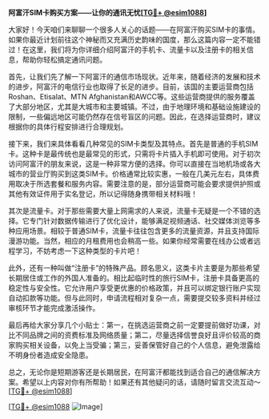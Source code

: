 **阿富汗SIM卡购买方案——让你的通讯无忧[[TG💪+ @esim1088](https://t.me/s/esim1088)]**

大家好！今天咱们来聊聊一个很多人关心的话题——在阿富汗购买SIM卡的事情。如果你最近计划前往这个神秘而又充满历史韵味的国度，那么这篇内容一定不能错过！在这里，我们将为你详细介绍阿富汗的手机卡、流量卡以及注册卡的相关信息，帮助你轻松搞定通讯问题。

首先，让我们先了解一下阿富汗的通信市场现状。近年来，随着经济的发展和技术的进步，阿富汗的电信行业也取得了长足的进步。目前，该国的主要运营商包括Roshan、Etisalat、MTN Afghanistan和AWCC等。这些运营商提供的服务覆盖了大部分地区，尤其是大城市和主要城镇。不过，由于地理环境和基础设施建设的限制，一些偏远地区可能仍然存在信号盲区的问题。因此，在选择运营商时，建议根据你的具体行程安排进行合理规划。

接下来，我们来具体看看几种常见的SIM卡类型及其特点。首先是普通的手机SIM卡。这种卡是最传统也是最常见的形式，只需将卡片插入手机即可使用。对于初次访问阿富汗的朋友来说，这是一种非常方便的选择。你可以直接在当地机场或各大城市的营业厅购买到这类SIM卡。价格通常比较实惠，一般在几美元左右，具体费用取决于所选套餐和服务内容。需要注意的是，部分运营商可能会要求提供护照或其他有效证件用于实名登记，所以记得随身携带相关材料哦！

其次是流量卡。对于那些需要大量上网需求的人来说，流量卡无疑是一个不错的选择。它专门针对数据传输进行了优化设计，能够满足视频通话、社交媒体浏览等多种应用场景。相较于普通SIM卡，流量卡往往包含更多的流量资源，并且支持国际漫游功能。当然，相应的月租费用也会稍高一些。如果你经常需要在线办公或者远程学习，不妨考虑一下这种类型的卡片吧！

此外，还有一种叫做“注册卡”的特殊产品。顾名思义，这类卡片主要是为那些希望长期居住或工作的外国人准备的。相比起临时性的旅行SIM卡，注册卡具备更高的稳定性与安全性。它允许用户享受更优惠的价格政策，并且可以绑定银行账户实现自动扣款等功能。但与此同时，申请流程相对复杂一点，需要提交较多资料并经过审核环节才能完成激活操作。

最后再给大家分享几个小贴士：第一，在挑选运营商之前一定要提前做好功课，对比不同品牌之间的资费标准及网络质量；第二，尽量选择信誉良好且评价较高的商家购买相关设备，以免上当受骗；第三，妥善保管好自己的个人信息，避免泄露给不明身份者造成安全隐患。

总之，无论你是短期游客还是长期居民，在阿富汗都能找到适合自己的通信解决方案。希望以上内容对你有所帮助！如果还有其他疑问的话，请随时留言交流互动～ [[TG💪+ @esim1088](https://t.me/s/esim1088)]

[[TG💪+ @esim1088](https://t.me/s/esim1088) ![Image](https://i.postimg.cc/4NQfJmqS/Snipaste-2025-05-13-00-14-12.png)]